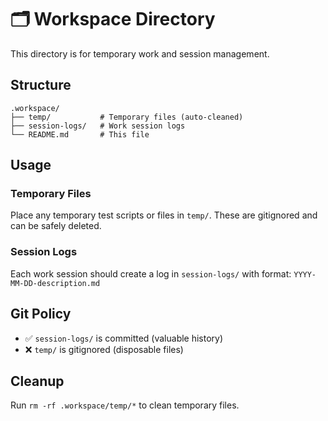 # 🗂️ Workspace Directory

This directory is for temporary work and session management.

## Structure

```
.workspace/
├── temp/           # Temporary files (auto-cleaned)
├── session-logs/   # Work session logs
└── README.md       # This file
```

## Usage

### Temporary Files
Place any temporary test scripts or files in `temp/`. 
These are gitignored and can be safely deleted.

### Session Logs
Each work session should create a log in `session-logs/` with format:
`YYYY-MM-DD-description.md`

## Git Policy
- ✅ `session-logs/` is committed (valuable history)
- ❌ `temp/` is gitignored (disposable files)

## Cleanup
Run `rm -rf .workspace/temp/*` to clean temporary files.
